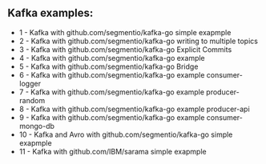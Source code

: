## Kafka examples:

- 1 - Kafka with github.com/segmentio/kafka-go simple exapmple
- 2 - Kafka with github.com/segmentio/kafka-go writing to multiple topics
- 3 - Kafka with github.com/segmentio/kafka-go Explicit Commits
- 4 - Kafka with github.com/segmentio/kafka-go example
- 5 - Kafka with github.com/segmentio/kafka-go Bridge
- 6 - Kafka with github.com/segmentio/kafka-go example consumer-logger
- 7 - Kafka with github.com/segmentio/kafka-go example producer-random
- 8 - Kafka with github.com/segmentio/kafka-go example producer-api
- 9 - Kafka with github.com/segmentio/kafka-go example consumer-mongo-db
- 10 - Kafka and Avro with github.com/segmentio/kafka-go simple exapmple
- 11 - Kafka with github.com/IBM/sarama simple exapmple
